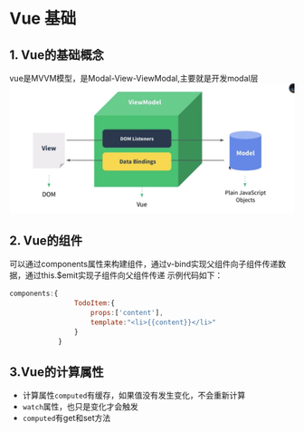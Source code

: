 # Vue 基础

## 1. Vue的基础概念

vue是MVVM模型，是Modal-View-ViewModal,主要就是开发modal层
![](/assets/vue/vue1.png)

## 2. Vue的组件
可以通过components属性来构建组件，通过v-bind实现父组件向子组件传递数据，通过this.$emit实现子组件向父组件传递
示例代码如下：
``` javascript
components:{
                TodoItem:{
                    props:['content'],
                    template:"<li>{{content}}</li>"
                }
            }

```

## 3.Vue的计算属性
* 计算属性`computed`有缓存，如果值没有发生变化，不会重新计算
* `watch`属性，也只是变化才会触发
* `computed`有get和set方法

